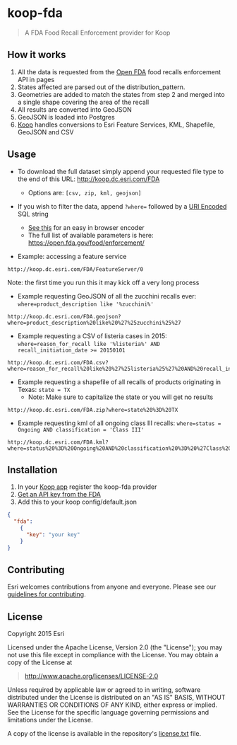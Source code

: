 # koop-fda

> A FDA Food Recall Enforcement provider for Koop 

## How it works
1. All the data is requested from the [Open FDA](https://open.fda.gov/) food recalls enforcement API in pages
2. States affected are parsed out of the distribution_pattern.
3. Geometries are added to match the states from step 2 and merged into a single shape covering the area of the recall
4. All results are converted into GeoJSON
5. GeoJSON is loaded into Postgres
6. [Koop](http://github.com/esri/koop) handles conversions to Esri Feature Services, KML, Shapefile, GeoJSON and CSV


## Usage

- To download the full dataset simply append your requested file type to the end of this URL: http://koop.dc.esri.com/FDA
  - Options are: `[csv, zip, kml, geojson]`
- If you wish to filter the data, append `?where=` followed by a [URI Encoded](http://www.w3schools.com/tags/ref_urlencode.asp) SQL string 
  - [See this](http://meyerweb.com/eric/tools/dencoder/) for an easy in browser encoder
  - The full list of available parameters is here: https://open.fda.gov/food/enforcement/

- Example: accessing a feature service
```
http://koop.dc.esri.com/FDA/FeatureServer/0
```
Note: the first time you run this it may kick off a very long process

- Example requesting GeoJSON of all the zucchini recalls ever: `where=product_description like '%zucchini%'`
```
http://koop.dc.esri.com/FDA.geojson?where=product_description%20like%20%27%25zucchini%25%27
```

- Example requesting a CSV of listeria cases in 2015: `where=reason_for_recall like '%listeria%' AND recall_initiation_date >= 20150101`
```
http://koop.dc.esri.com/FDA.csv?where=reason_for_recall%20like%20%27%25listeria%25%27%20AND%20recall_initiation_date%20%3E%3D%2020150101
```

- Example requesting a shapefile of all recalls of products originating in Texas: `state = TX`
  - Note: Make sure to capitalize the state or you will get no results
```
http://koop.dc.esri.com/FDA.zip?where=state%20%3D%20TX
```

- Example requesting kml of all ongoing class III recalls: `where=status = Ongoing AND classification = 'Class III'`
```
http://koop.dc.esri.com/FDA.kml?where=status%20%3D%20Ongoing%20AND%20classification%20%3D%20%27Class%20III%27
```

## Installation
1. In your [Koop app](https://github.com/koopjs/koop-sample-app) register the koop-fda provider
2. [Get an API key from the FDA](https://open.fda.gov/api/reference/#your-api-key)
3. Add this to your koop config/default.json
```json
{
  "fda":
    {
      "key": "your key"
    }
}
```

## Contributing

Esri welcomes contributions from anyone and everyone. Please see our [guidelines for contributing](https://github.com/esri/contributing).

## License

Copyright 2015 Esri

Licensed under the Apache License, Version 2.0 (the "License");
you may not use this file except in compliance with the License.
You may obtain a copy of the License at

> http://www.apache.org/licenses/LICENSE-2.0

Unless required by applicable law or agreed to in writing, software
distributed under the License is distributed on an "AS IS" BASIS,
WITHOUT WARRANTIES OR CONDITIONS OF ANY KIND, either express or implied.
See the License for the specific language governing permissions and
limitations under the License.

A copy of the license is available in the repository's [license.txt](license.txt) file.
